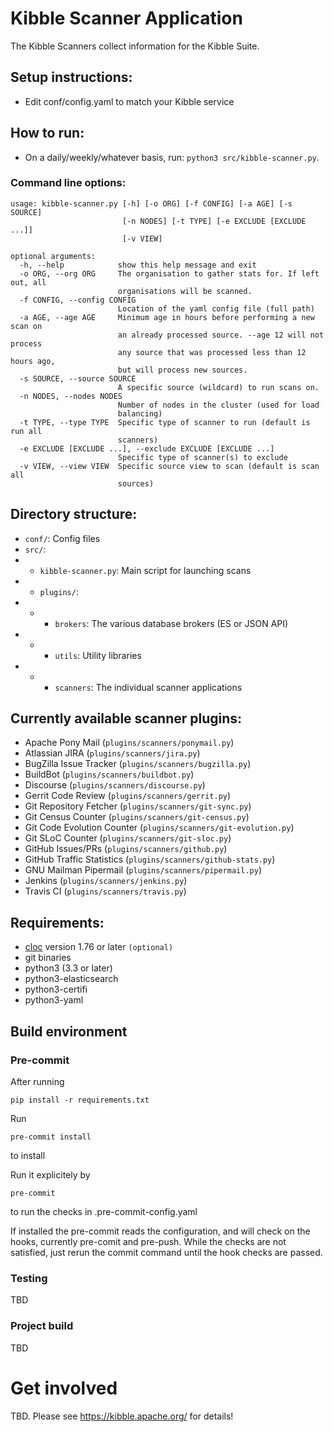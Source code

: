 # Kibble Scanner Application
The Kibble Scanners collect information for the Kibble Suite.

## Setup instructions:

 - Edit conf/config.yaml to match your Kibble service

## How to run:

 - On a daily/weekly/whatever basis, run: `python3 src/kibble-scanner.py`.

### Command line options:

    usage: kibble-scanner.py [-h] [-o ORG] [-f CONFIG] [-a AGE] [-s SOURCE]
                             [-n NODES] [-t TYPE] [-e EXCLUDE [EXCLUDE ...]]
                             [-v VIEW]

    optional arguments:
      -h, --help            show this help message and exit
      -o ORG, --org ORG     The organisation to gather stats for. If left out, all
                            organisations will be scanned.
      -f CONFIG, --config CONFIG
                            Location of the yaml config file (full path)
      -a AGE, --age AGE     Minimum age in hours before performing a new scan on
                            an already processed source. --age 12 will not process
                            any source that was processed less than 12 hours ago,
                            but will process new sources.
      -s SOURCE, --source SOURCE
                            A specific source (wildcard) to run scans on.
      -n NODES, --nodes NODES
                            Number of nodes in the cluster (used for load
                            balancing)
      -t TYPE, --type TYPE  Specific type of scanner to run (default is run all
                            scanners)
      -e EXCLUDE [EXCLUDE ...], --exclude EXCLUDE [EXCLUDE ...]
                            Specific type of scanner(s) to exclude
      -v VIEW, --view VIEW  Specific source view to scan (default is scan all
                            sources)


## Directory structure:

 - `conf/`: Config files
 - `src/`:
 - - `kibble-scanner.py`: Main script for launching scans
 - - `plugins/`:
 - - - `brokers`: The various database brokers (ES or JSON API)
 - - - `utils`: Utility libraries
 - - - `scanners`: The individual scanner applications

## Currently available scanner plugins:

 - Apache Pony Mail (`plugins/scanners/ponymail.py`)
 - Atlassian JIRA (`plugins/scanners/jira.py`)
 - BugZilla Issue Tracker (`plugins/scanners/bugzilla.py`)
 - BuildBot (`plugins/scanners/buildbot.py`)
 - Discourse (`plugins/scanners/discourse.py`)
 - Gerrit Code Review (`plugins/scanners/gerrit.py`)
 - Git Repository Fetcher (`plugins/scanners/git-sync.py`)
 - Git Census Counter (`plugins/scanners/git-census.py`)
 - Git Code Evolution Counter (`plugins/scanners/git-evolution.py`)
 - Git SLoC Counter (`plugins/scanners/git-sloc.py`)
 - GitHub Issues/PRs (`plugins/scanners/github.py`)
 - GitHub Traffic Statistics (`plugins/scanners/github-stats.py`)
 - GNU Mailman Pipermail (`plugins/scanners/pipermail.py`)
 - Jenkins (`plugins/scanners/jenkins.py`)
 - Travis CI (`plugins/scanners/travis.py`)

## Requirements:

 - [cloc](https://github.com/AlDanial/cloc) version 1.76 or later `(optional)`
 - git binaries
 - python3 (3.3 or later)
 - python3-elasticsearch
 - python3-certifi
 - python3-yaml

 ## Build environment

### Pre-commit

  After running

    pip install -r requirements.txt

  Run

    pre-commit install

  to install

  Run it explicitely by

    pre-commit

  to run the checks in .pre-commit-config.yaml

  If installed the pre-commit reads the configuration, and will check on the hooks, currently pre-comit and pre-push.
  While the checks are not satisfied, just rerun the commit command until the hook checks are passed.

### Testing

  TBD

### Project build

  TBD

# Get involved
  TBD. Please see https://kibble.apache.org/ for details!
